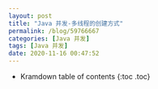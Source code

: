 ```yaml
---
layout: post
title: "Java 并发-多线程的创建方式"
permalink: /blog/59766667
categories: [Java 并发]
tags: [Java 并发]
date: 2020-11-16 00:47:52
---
```


* Kramdown table of contents
{:toc .toc}
